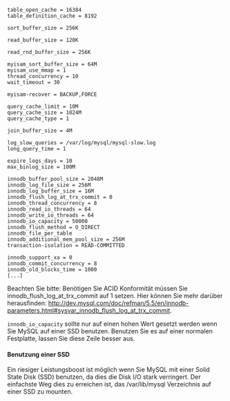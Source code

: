 ```mysql-conf
table_open_cache = 16384
table_definition_cache = 8192

sort_buffer_size = 256K

read_buffer_size = 128K

read_rnd_buffer_size = 256K

myisam_sort_buffer_size = 64M
myisam_use_mmap = 1
thread_concurrency = 10
wait_timeout = 30

myisam-recover = BACKUP,FORCE

query_cache_limit = 10M
query_cache_size = 1024M
query_cache_type = 1

join_buffer_size = 4M

log_slow_queries = /var/log/mysql/mysql-slow.log
long_query_time = 1

expire_logs_days = 10
max_binlog_size = 100M

innodb_buffer_pool_size = 2048M
innodb_log_file_size = 256M
innodb_log_buffer_size = 16M
innodb_flush_log_at_trx_commit = 0
innodb_thread_concurrency = 8
innodb_read_io_threads = 64
innodb_write_io_threads = 64
innodb_io_capacity = 50000
innodb_flush_method = O_DIRECT
innodb_file_per_table
innodb_additional_mem_pool_size = 256M
transaction-isolation = READ-COMMITTED

innodb_support_xa = 0
innodb_commit_concurrency = 8
innodb_old_blocks_time = 1000
[...]
```

Beachten Sie bitte: Benötigen Sie ACID Konformität müssen Sie innodb_flush_log_at_trx_commit auf 1 setzen. Hier können Sie mehr darüber herausfinden: http://dev.mysql.com/doc/refman/5.5/en/innodb-parameters.html#sysvar_innodb_flush_log_at_trx_commit.

`innodb_io_capacity` sollte nur auf einen hohen Wert gesetzt werden wenn Sie MySQL auf einer SSD benutzen. Benutzen Sie es auf einer normalen Festplatte, lassen Sie diese Zeile besser aus.

#### Benutzung einer SSD

Ein riesiger Leistungsboost ist möglich wenn Sie MySQL mit einer Solid State Disk (SSD) benutzen, da dies die Disk I/O stark verringert. Der einfachste Weg dies zu erreichen ist, das /var/lib/mysql Verzeichnis auf einer SSD zu mounten.